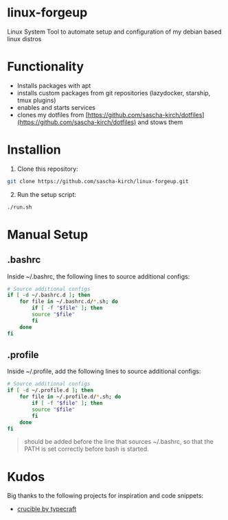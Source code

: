 # linux-forgeup
Linux System Tool to automate setup and configuration of my debian based linux distros

# Functionality
- Installs packages with apt
- installs custom packages from git repositories (lazydocker, starship, tmux plugins)
- enables and starts services
- clones my dotfiles from [https://github.com/sascha-kirch/dotfiles](https://github.com/sascha-kirch/dotfiles) and stows them

# Installion

1. Clone this repository:
```bash
git clone https://github.com/sascha-kirch/linux-forgeup.git
```

2. Run the setup script:
```bash
./run.sh
```

# Manual Setup

## .bashrc
Inside ~/.bashrc,  the following lines to source additional configs:
```bash
# Source additional configs
if [ -d ~/.bashrc.d ]; then
    for file in ~/.bashrc.d/*.sh; do
        if [ -f "$file" ]; then
        source "$file"
        fi
    done
fi
```

## .profile
Inside ~/.profile, add the following lines to source additional configs:
```bash
# Source additional configs
if [ -d ~/.profile.d ]; then
    for file in ~/.profile.d/*.sh; do
        if [ -f "$file" ]; then
        source "$file"
        fi
    done
fi
```

> should be added before the line that sources ~/.bashrc, so that the PATH is set correctly before bash is started.

# Kudos
Big thanks to the following projects for inspiration and code snippets:
- [crucible by typecraft](https://github.com/typecraft-dev/crucible)
